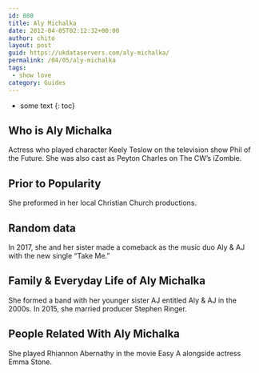 ```yaml
---
id: 880
title: Aly Michalka
date: 2012-04-05T02:12:32+00:00
author: chito
layout: post
guid: https://ukdataservers.com/aly-michalka/
permalink: /04/05/aly-michalka
tags:
 - show love
category: Guides
---
```


* some text
{: toc}


## Who is  Aly Michalka
                  
                  
                  
Actress who played character Keely Teslow on the television show Phil of the Future. She was also cast as Peyton Charles on The CW&#8217;s iZombie. 
                  
                
                
                
## Prior to Popularity 
                  
                  
                  
She preformed in her local Christian Church productions.
                  
                
                
                
## Random data 
                  
                  
                  
In 2017, she and her sister made a comeback as the music duo Aly & AJ with the new single &#8220;Take Me.&#8221;
                  
                
                
                
## Family & Everyday Life of Aly Michalka
                  
                  
                  
She formed a band with her younger sister AJ entitled Aly & AJ in the 2000s. In 2015, she married producer Stephen Ringer. 
                  
                
                
                
## People Related With  Aly Michalka
                  
                  
                  
She played Rhiannon Abernathy in the movie Easy A alongside actress Emma Stone.
                  
                
              
            
          
          
          
    
    
  
